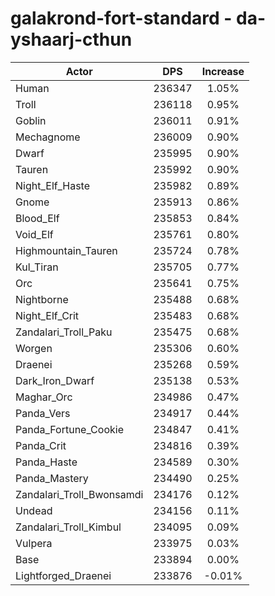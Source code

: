 # galakrond-fort-standard - da-yshaarj-cthun
| Actor | DPS | Increase |
|---|:---:|:---:|
|Human|236347|1.05%|
|Troll|236118|0.95%|
|Goblin|236011|0.91%|
|Mechagnome|236009|0.90%|
|Dwarf|235995|0.90%|
|Tauren|235992|0.90%|
|Night_Elf_Haste|235982|0.89%|
|Gnome|235913|0.86%|
|Blood_Elf|235853|0.84%|
|Void_Elf|235761|0.80%|
|Highmountain_Tauren|235724|0.78%|
|Kul_Tiran|235705|0.77%|
|Orc|235641|0.75%|
|Nightborne|235488|0.68%|
|Night_Elf_Crit|235483|0.68%|
|Zandalari_Troll_Paku|235475|0.68%|
|Worgen|235306|0.60%|
|Draenei|235268|0.59%|
|Dark_Iron_Dwarf|235138|0.53%|
|Maghar_Orc|234986|0.47%|
|Panda_Vers|234917|0.44%|
|Panda_Fortune_Cookie|234847|0.41%|
|Panda_Crit|234816|0.39%|
|Panda_Haste|234589|0.30%|
|Panda_Mastery|234490|0.25%|
|Zandalari_Troll_Bwonsamdi|234176|0.12%|
|Undead|234156|0.11%|
|Zandalari_Troll_Kimbul|234095|0.09%|
|Vulpera|233975|0.03%|
|Base|233894|0.00%|
|Lightforged_Draenei|233876|-0.01%|
